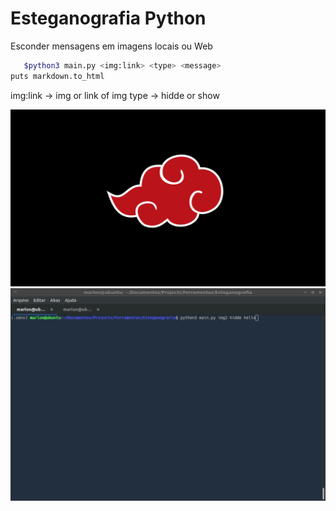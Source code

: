 # Esteganografia Python
Esconder mensagens em imagens locais ou Web

```bash
   $python3 main.py <img:link> <type> <message>
puts markdown.to_html
```
  
  img:link -> img or link of img
  type -> hidde or show

![Test Image 1](akatsuki.png)
![Test Image 1](https://github.com/franciscosimiao8/esteganografia/blob/master/libs/Captura%20de%20tela%202020-09-21%2017:40:27.png)
